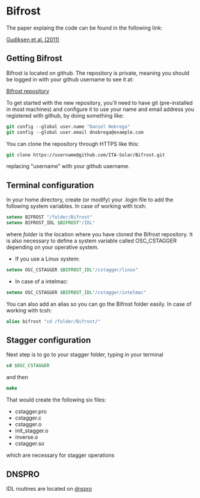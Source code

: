 # Bifrost

The paper explaing the code can be found in the following link:

[Gudiksen et al. (2011)](https://www.aanda.org/articles/aa/pdf/2011/07/aa16520-11.pdf)

## Getting Bifrost

Bifrost is located on github. The repository is private, meaning you
should be logged in with your github username to see it at:

[Bifrost repository](https://github.com/ITA-Solar/Bifrost)

To get started with the new repository, you'll need to have git
(pre-installed in most machines) and configure it to use your name and
email address you registered with github, by doing something like:

``` tcsh
git config --global user.name "Daniel Nobrega"  
git config --global user.email dnobrega@example.com
```

You can clone the repository through HTTPS like this:

```tcsh
git clone https://username@github.com/ITA-Solar/Bifrost.git
```

replacing "username" with your github username.

## Terminal configuration

In your home directory, create (or modify) your .login file to add the following system variables.
In case of working with tcsh:

``` csh
setenv BIFROST "/folder/Bifrost"
setenv BIFROST_IDL $BIFROST"/IDL"
```
where _folder_ is the location where you have cloned the Bifrost repository.
It is also necessary to define a system variable called OSC_CSTAGGER 
depending on your operative system. 

- If you use a Linux system:  
``` tcsh 
setenv OSC_CSTAGGER $BIFROST_IDL"/cstagger/linux"
``` 
- In case of a intelmac:  
``` tcsh 
setenv OSC_CSTAGGER $BIFROST_IDL"/cstagger/intelmac"
```

You can also add an alias so you can go the Bifrost folder easily.
In case	of working with	tcsh:

``` tcsh 
alias bifrost "cd /folder/Bifrost/"
```

## Stagger configuration

Next step is to go to your stagger folder, typing in your terminal

``` tcsh
cd $OSC_CSTAGGER
```

and then

``` tcsh 
make
```

That would create the following six files:

* cstagger.pro
* cstagger.c
* cstagger.o
* init_stagger.o
* inverse.o
* cstagger.so

which are necessary for stagger operations 

## DNSPRO

IDL routines are located on
[dnspro](https://github.com/dnobrega/)
